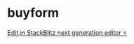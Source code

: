 # buyform

[Edit in StackBlitz next generation editor ⚡️](https://stackblitz.com/~/github.com/titobsala/buyform)